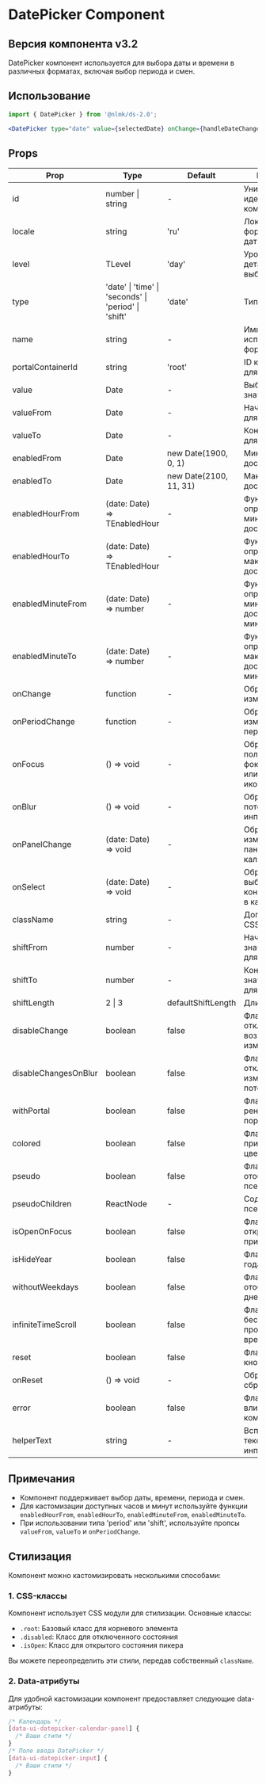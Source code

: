 # DatePicker Component

## Версия компонента v3.2

DatePicker компонент используется для выбора даты и времени в различных форматах, включая выбор периода и смен.

## Использование

```jsx
import { DatePicker } from '@nlmk/ds-2.0';

<DatePicker type="date" value={selectedDate} onChange={handleDateChange} label="Выберите дату" />;
```

## Props

| Prop | Type | Default | Description |
| --- | --- | --- | --- |
| id | number \| string | - | Уникальный идентификатор компонента |
| locale | string | 'ru' | Локаль для форматирования дат |
| level | TLevel | 'day' | Уровень детализации выбора даты |
| type | 'date' \| 'time' \| 'seconds' \| 'period' \| 'shift' | 'date' | Тип пикера |
| name | string | - | Имя поля для использования в формах |
| portalContainerId | string | 'root' | ID контейнера для портала |
| value | Date | - | Выбранное значение даты |
| valueFrom | Date | - | Начальная дата для периода |
| valueTo | Date | - | Конечная дата для периода |
| enabledFrom | Date | new Date(1900, 0, 1) | Минимальная доступная дата |
| enabledTo | Date | new Date(2100, 11, 31) | Максимальная доступная дата |
| enabledHourFrom | (date: Date) => TEnabledHour | - | Функция для определения минимального доступного часа |
| enabledHourTo | (date: Date) => TEnabledHour | - | Функция для определения максимального доступного часа |
| enabledMinuteFrom | (date: Date) => number | - | Функция для определения минимальной доступной минуты |
| enabledMinuteTo | (date: Date) => number | - | Функция для определения максимальной доступной минуты |
| onChange | function | - | Обработчик изменения даты |
| onPeriodChange | function | - | Обработчик изменения периода |
| onFocus | () => void | - | Обработчик получения фокуса инпутом или клика по иконке календаря |
| onBlur | () => void | - | Обработчик потери фокуса инпутом |
| onPanelChange | (date: Date) => void | - | Обработчик изменения панели календаря |
| onSelect | (date: Date) => void | - | Обработчик выбора конкретной даты в календаре |
| className | string | - | Дополнительный CSS класс |
| shiftFrom | number | - | Начальное значение смены для типа 'shift' |
| shiftTo | number | - | Конечное значение смены для типа 'shift' |
| shiftLength | 2 \| 3 | defaultShiftLength | Длина смены |
| disableChange | boolean | false | Флаг для отключения возможности изменения |
| disableChangesOnBlur | boolean | false | Флаг для отключения изменений при потере фокуса |
| withPortal | boolean | false | Флаг для рендеринга в портале |
| colored | boolean | false | Флаг для применения цветовых стилей |
| pseudo | boolean | false | Флаг для отображения псевдо-инпута |
| pseudoChildren | ReactNode | - | Содержимое для псевдо-инпута |
| isOpenOnFocus | boolean | false | Флаг для открытия пикера при фокусе |
| isHideYear | boolean | false | Флаг для скрытия года |
| withoutWeekdays | boolean | false | Флаг для отображения без дней недели |
| infiniteTimeScroll | boolean | false | Флаг для бесконечной прокрутки времени |
| reset | boolean | false | Флаг наличия кнопки сброса |
| onReset | () => void | - | Обработчик сброса значения |
| error | boolean | false | Флаг ошибки, влияет на стиль компонента |
| helperText | string | - | Вспомогательный текст под инпутом |

## Примечания

- Компонент поддерживает выбор даты, времени, периода и смен.
- Для кастомизации доступных часов и минут используйте функции `enabledHourFrom`, `enabledHourTo`, `enabledMinuteFrom`, `enabledMinuteTo`.
- При использовании типа 'period' или 'shift', используйте пропсы `valueFrom`, `valueTo` и `onPeriodChange`.

## Стилизация

Компонент можно кастомизировать несколькими способами:

### 1. CSS-классы

Компонент использует CSS модули для стилизации. Основные классы:

- `.root`: Базовый класс для корневого элемента
- `.disabled`: Класс для отключенного состояния
- `.isOpen`: Класс для открытого состояния пикера

Вы можете переопределить эти стили, передав собственный `className`.

### 2. Data-атрибуты

Для удобной кастомизации компонент предоставляет следующие data-атрибуты:

```css
/* Календарь */
[data-ui-datepicker-calendar-panel] {
  /* Ваши стили */
}
/* Поле ввода DatePicker */
[data-ui-datepicker-input] {
  /* Ваши стили */
}
```
